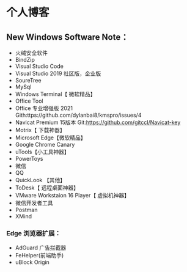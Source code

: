 # 个人博客
## New Windows Software Note：
+ 火绒安全软件
+ BindZip
+ Visual Studio Code
+ Visual Studio 2019 社区版，企业版
+ SoureTree 
+ MySql
+ Windows Terminal【 微软精品】
+ Office Tool 
+ Office 专业增强版 2021 Gith:ttps://github.com/dylanbai8/kmspro/issues/4 
+ Navicat Premium 15版本 Git:https://github.com/gitccl/Navicat-key
+ Motrix【 下载神器】
+ Microsoft Edge【微软精品】
+ Google Chrome Canary
+ uTools【小工具神器】
+ PowerToys
+ 微信
+ QQ
+ QuickLook 【其他】
+ ToDesk【 远程桌面神器】
+ VMware Workstaion 16 Player【 虚拟机神器】
+ 微信开发者工具
+ Postman
+ XMind

### Edge 浏览器扩展：
+ AdGuard 广告拦截器
+ FeHelper(前端助手)
+ uBlock Origin
